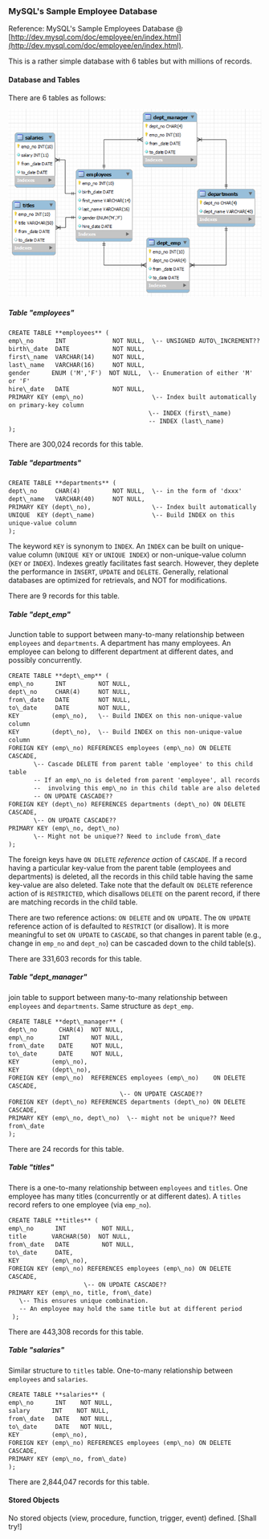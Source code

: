 
### MySQL's Sample Employee Database

Reference: MySQL's Sample Employees Database @ [http://dev.mysql.com/doc/employee/en/index.html](http://dev.mysql.com/doc/employee/en/index.html).

This is a rather simple database with 6 tables but with millions of records.

#### Database and Tables

There are 6 tables as follows:

![Database diagram](images/SampleEmployees.png)

##### Table "employees"

    CREATE TABLE **employees** (
    emp\_no      INT             NOT NULL,  \-- UNSIGNED AUTO\_INCREMENT??
    birth\_date  DATE            NOT NULL,
    first\_name  VARCHAR(14)     NOT NULL,
    last\_name   VARCHAR(16)     NOT NULL,
    gender      ENUM ('M','F')  NOT NULL,  \-- Enumeration of either 'M' or 'F'  
    hire\_date   DATE            NOT NULL,
    PRIMARY KEY (emp\_no)                   \-- Index built automatically on primary-key column
                                           \-- INDEX (first\_name)
                                           -- INDEX (last\_name)
    );

There are 300,024 records for this table.

##### Table "departments"

    CREATE TABLE **departments** (
    dept\_no     CHAR(4)         NOT NULL,  \-- in the form of 'dxxx'
    dept\_name   VARCHAR(40)     NOT NULL,
    PRIMARY KEY (dept\_no),                 \-- Index built automatically
    UNIQUE  KEY (dept\_name)                \-- Build INDEX on this unique-value column
    );

The keyword `KEY` is synonym to `INDEX`. An `INDEX` can be built on unique-value column (`UNIQUE KEY` or `UNIQUE INDEX`) or non-unique-value column (`KEY` or `INDEX`). Indexes greatly facilitates fast search. However, they deplete the performance in `INSERT`, `UPDATE` and `DELETE`. Generally, relational databases are optimized for retrievals, and NOT for modifications.

There are 9 records for this table.

##### Table "dept\_emp"

Junction table to support between many-to-many relationship between `employees` and `departments`. A department has many employees. An employee can belong to different department at different dates, and possibly concurrently.

    CREATE TABLE **dept\_emp** (
    emp\_no      INT         NOT NULL,
    dept\_no     CHAR(4)     NOT NULL,
    from\_date   DATE        NOT NULL,
    to\_date     DATE        NOT NULL,
    KEY         (emp\_no),   \-- Build INDEX on this non-unique-value column
    KEY         (dept\_no),  \-- Build INDEX on this non-unique-value column
    FOREIGN KEY (emp\_no) REFERENCES employees (emp\_no) ON DELETE CASCADE,
           \-- Cascade DELETE from parent table 'employee' to this child table
           -- If an emp\_no is deleted from parent 'employee', all records
           --  involving this emp\_no in this child table are also deleted
           -- ON UPDATE CASCADE??
    FOREIGN KEY (dept\_no) REFERENCES departments (dept\_no) ON DELETE CASCADE,
           \-- ON UPDATE CASCADE??
    PRIMARY KEY (emp\_no, dept\_no)
           \-- Might not be unique?? Need to include from\_date
    );

The foreign keys have `ON DELETE` _reference action_ of `CASCADE`. If a record having a particular key-value from the parent table (employees and departments) is deleted, all the records in this child table having the same key-value are also deleted. Take note that the default `ON DELETE` reference action of is `RESTRICTED`, which disallows `DELETE` on the parent record, if there are matching records in the child table.

There are two reference actions: `ON DELETE` and `ON UPDATE`. The `ON UPDATE` reference action of is defaulted to `RESTRICT` (or disallow). It is more meaningful to set `ON UPDATE` to `CASCADE`, so that changes in parent table (e.g., change in `emp_no` and `dept_no`) can be cascaded down to the child table(s).

There are 331,603 records for this table.

##### Table "dept\_manager"

join table to support between many-to-many relationship between `employees` and `departments`. Same structure as `dept_emp`.

    CREATE TABLE **dept\_manager** (
    dept\_no      CHAR(4)  NOT NULL,
    emp\_no       INT      NOT NULL,
    from\_date    DATE     NOT NULL,
    to\_date      DATE     NOT NULL,
    KEY         (emp\_no),
    KEY         (dept\_no),
    FOREIGN KEY (emp\_no)  REFERENCES employees (emp\_no)    ON DELETE CASCADE,
                                   \-- ON UPDATE CASCADE??
    FOREIGN KEY (dept\_no) REFERENCES departments (dept\_no) ON DELETE CASCADE,
    PRIMARY KEY (emp\_no, dept\_no)  \-- might not be unique?? Need from\_date
    );

There are 24 records for this table.

##### Table "titles"

There is a one-to-many relationship between `employees` and `titles`. One employee has many titles (concurrently or at different dates). A `titles` record refers to one employee (via `emp_no`).

    CREATE TABLE **titles** (
    emp\_no      INT          NOT NULL,
    title       VARCHAR(50)  NOT NULL,
    from\_date   DATE         NOT NULL,
    to\_date     DATE,
    KEY         (emp\_no),
    FOREIGN KEY (emp\_no) REFERENCES employees (emp\_no) ON DELETE CASCADE,
                         \-- ON UPDATE CASCADE??
    PRIMARY KEY (emp\_no, title, from\_date)
       \-- This ensures unique combination. 
       -- An employee may hold the same title but at different period
     );

There are 443,308 records for this table.

##### Table "salaries"

Similar structure to `titles` table. One-to-many relationship between `employees` and `salaries`.

    CREATE TABLE **salaries** (
    emp\_no      INT    NOT NULL,
    salary      INT    NOT NULL,
    from\_date   DATE   NOT NULL,
    to\_date     DATE   NOT NULL,
    KEY         (emp\_no),
    FOREIGN KEY (emp\_no) REFERENCES employees (emp\_no) ON DELETE CASCADE,
    PRIMARY KEY (emp\_no, from\_date)
    );

There are 2,844,047 records for this table.

#### Stored Objects

No stored objects (view, procedure, function, trigger, event) defined. \[Shall try!\]
